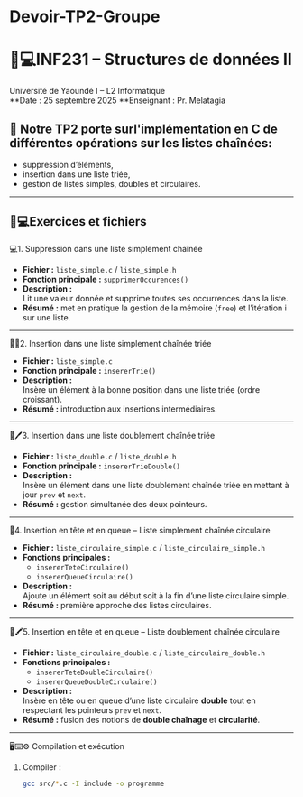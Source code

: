# Devoir-TP2-Groupe
# 📘💻INF231 – Structures de données II  
Université de Yaoundé I – L2 Informatique  
**Date : 25 septembre 2025
**Enseignant : Pr. Melatagia

## 🔎 Notre TP2 porte surl'implémentation en C de différentes opérations sur les listes chaînées:  
- suppression d’éléments,  
- insertion dans une liste triée,  
- gestion de listes simples, doubles et circulaires.  

---

## 📱💻Exercices et fichiers

💻1. Suppression dans une liste simplement chaînée
- **Fichier :** `liste_simple.c` / `liste_simple.h`  
- **Fonction principale :** `supprimerOccurences()`  
- **Description :**  
  Lit une valeur donnée et supprime toutes ses occurrences dans la liste.  
- **Résumé :** met en pratique la gestion de la mémoire (`free`) et l’itération i sur une liste.

---
📑📑2. Insertion dans une liste simplement chaînée triée
- **Fichier :** `liste_simple.c`  
- **Fonction principale :** `insererTrie()`  
- **Description :**  
  Insère un élément à la bonne position dans une liste triée (ordre croissant).  
- **Résumé :** introduction aux insertions intermédiaires.

---

📘🖊️3. Insertion dans une liste doublement chaînée triée
- **Fichier :** `liste_double.c` / `liste_double.h`  
- **Fonction principale :** `insererTrieDouble()`  
- **Description :**  
  Insère un élément dans une liste doublement chaînée triée en mettant à jour `prev` et `next`.  
- **Résumé :** gestion simultanée des deux pointeurs.

---

📝4. Insertion en tête et en queue – Liste simplement chaînée circulaire
- **Fichier :** `liste_circulaire_simple.c` / `liste_circulaire_simple.h`  
- **Fonctions principales :**  
  - `insererTeteCirculaire()`  
  - `insererQueueCirculaire()`  
- **Description :**  
  Ajoute un élément soit au début soit à la fin d’une liste circulaire simple.  
- **Résumé :** première approche des listes circulaires.

---

📓🖍️5. Insertion en tête et en queue – Liste doublement chaînée circulaire
- **Fichier :** `liste_circulaire_double.c` / `liste_circulaire_double.h`  
- **Fonctions principales :**  
  - `insererTeteDoubleCirculaire()`  
  - `insererQueueDoubleCirculaire()`  
- **Description :**  
  Insère en tête ou en queue d’une liste circulaire **double** tout en respectant les pointeurs `prev` et `next`.  
- **Résumé :** fusion des notions de **double chaînage** et **circularité**.

---

🖥️⌨️⚙️ Compilation et exécution
1. Compiler :  
   ```bash
   gcc src/*.c -I include -o programme